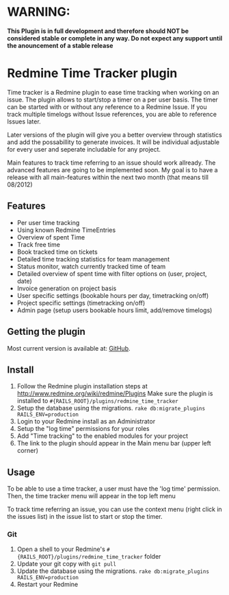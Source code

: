 # WARNING:

**This Plugin is in full development and therefore should NOT be considered stable or complete in any way. Do not expect any support until the anouncement of a stable release**

# Redmine Time Tracker plugin

Time tracker is a Redmine plugin to ease time tracking when working on an issue.
The plugin allows to start/stop a timer on a per user basis. The timer can be
started with or without any reference to a Redmine Issue.
If you track multiple timelogs without Issue references, you are able to reference
Issues later.

Later versions of the plugin will give you a better overview through statistics and add
the possabillity to generate invoices.
It will be individual adjustable for every user and seperate includable for any project.

Main features to track time referring to an issue should work allready.
The advanced features are going to be implemented soon.
My goal is to have a release with all main-features within the next two month
(that means till 08/2012)

## Features

* Per user time tracking
* Using known Redmine TimeEntries
* Overview of spent Time
* Track free time
* Book tracked time on tickets
* Detailed time tracking statistics for team management
* Status monitor, watch currently tracked time of team
* Detailed overview of spent time with filter options on (user, project, date)
* Invoice generation on project basis
* User specific settings (bookable hours per day, timetracking on/off)
* Project specific settings (timetracking on/off)
* Admin page (setup users bookable hours limit, add/remove timelogs)

## Getting the plugin

Most current version is available at: [GitHub](https://github.com/hicknhack-software/redmine_time_tracker).

## Install

1. Follow the Redmine plugin installation steps at http://www.redmine.org/wiki/redmine/Plugins Make sure the plugin is installed to `#{RAILS_ROOT}/plugins/redmine_time_tracker`
2. Setup the database using the migrations. `rake db:migrate_plugins RAILS_ENV=production`
3. Login to your Redmine install as an Administrator
4. Setup the "log time" permissions for your roles
5. Add "Time tracking" to the enabled modules for your project
6. The link to the plugin should appear in the Main menu bar (upper left corner)

## Usage

To be able to use a time tracker, a user must have the 'log time' permission.
Then, the time tracker menu will appear in the top left menu

To track time referring an issue, you can use the context menu (right click in the issues list) in
the issue list to start or stop the timer.

### Git

1. Open a shell to your Redmine's `#{RAILS_ROOT}/plugins/redmine_time_tracker` folder
2. Update your git copy with `git pull`
3. Update the database using the migrations. `rake db:migrate_plugins RAILS_ENV=production`
4. Restart your Redmine

